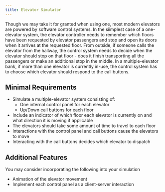 ```yaml
---
title: Elevator Simulator
---
```

Though we may take it for granted when using one, most modern elevators are 
powered by software control systems.  In the siimplest case of a one-elevator
system, the elevator controller needs to remember which floors have been 
requested by elevator passengers and stop and open its doors when it arrives
at the requested floor.  From outside, if someone calls the elevator from the
hallway, the control system needs to decide when the elevator should stop
on that floor - does it finish transporting all the passengers or make an 
additional stop in the middle.  In a multiple-elevator bank, if more than
one elevator is currently in-use, the control system has to choose which
elevator should respond to the call buttons.

## Minimal Requirements
* Simulate a multiple-elevator system consisting of:
  * One internal control panel for each elevator
  * Up/Down call buttons for each floor
* Include an indicator of which floor each elevator is currently on and 
  what direction it is moving if applicable
* The elevators should take some amount of time to travel to each floor
* Interactions with the control panel and call buttons cause the elevators
  to move
* Interacting with the call buttons decides which elevator to dispatch

## Additional Features
You may consider incorporating the following into your simulation
* Animation of the elevator movement
* Implement each control panel as a client-server interaction

